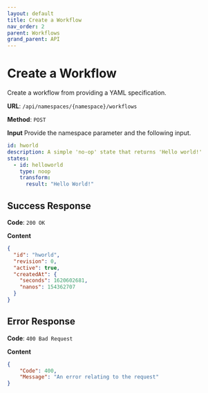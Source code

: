 ```yaml
---
layout: default
title: Create a Workflow
nav_order: 2
parent: Workflows
grand_parent: API
---
```


# Create a Workflow

Create a workflow from providing a YAML specification.

**URL**: `/api/namespaces/{namespace}/workflows`

**Method**: `POST`

**Input**
Provide the namespace parameter and the following input.

```yaml
id: hworld
description: A simple 'no-op' state that returns 'Hello world!'
states:
  - id: helloworld
    type: noop
    transform:
      result: "Hello World!"
```

## Success Response
**Code**: `200 OK`

**Content**

```json
{
  "id": "hworld",
  "revision": 0,
  "active": true,
  "createdAt": {
    "seconds": 1620602681,
    "nanos": 154362707
  }
}
```

## Error Response

**Code**: `400 Bad Request`

**Content**

```json
{
    "Code": 400,
    "Message": "An error relating to the request"
}
```